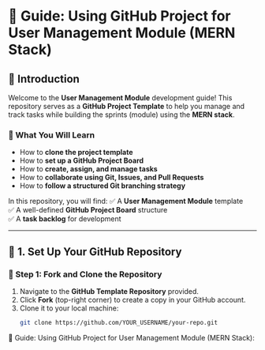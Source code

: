 # 📖 Guide: Using GitHub Project for User Management Module (MERN Stack)

## 🔹 Introduction
Welcome to the **User Management Module** development guide! This repository serves as a **GitHub Project Template** to help you manage and track tasks while building the sprints (module) using the **MERN stack**.

### **🎯 What You Will Learn**
- How to **clone the project template**
- How to **set up a GitHub Project Board**
- How to **create, assign, and manage tasks**
- How to **collaborate using Git, Issues, and Pull Requests**
- How to **follow a structured Git branching strategy**

In this repository, you will find:
✅ A **User Management Module** template  
✅ A well-defined **GitHub Project Board** structure  
✅ A **task backlog** for development  

---

## 🚀 1. Set Up Your GitHub Repository  

### **🔹 Step 1: Fork and Clone the Repository**
1. Navigate to the **GitHub Template Repository** provided.
2. Click **Fork** (top-right corner) to create a copy in your GitHub account.
3. Clone it to your local machine:
   ```bash
   git clone https://github.com/YOUR_USERNAME/your-repo.git
📖 Guide: Using GitHub Project for User Management Module (MERN Stack): 
